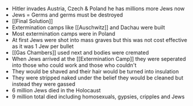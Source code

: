 - Hitler invades Austria, Czech & Poland he has millions more Jews now
- Jews = Germs and germs must be destroyed
- [[Final Solution]]
- Extermination camps like [[Auschwitz]] and Dachau were built
- Most extermination camps were in Poland
- At first Jews were shot into mass graves but this was not cost effective as it was 1 Jew per bullet
- [[Gas Chambers]] used next and bodies were cremated
- When Jews arrived at the [[Extermination Camp]] they were seperated into those who could work and those who couldn't
- They would be shaved and their hair would be turned into insulation
- They were stripped naked under the belief they would be cleaned but instead they were gassed
- 6 million Jews died in the Holocaust
- 9 million total died including homosexuals, gypsies, cripples and Jews